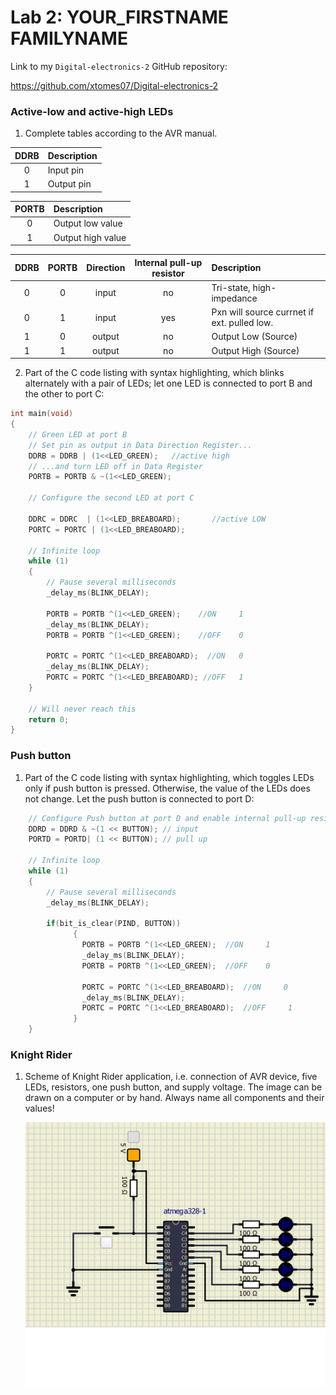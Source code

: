 # Lab 2: YOUR_FIRSTNAME FAMILYNAME

Link to my `Digital-electronics-2` GitHub repository:

   https://github.com/xtomes07/Digital-electronics-2


### Active-low and active-high LEDs

1. Complete tables according to the AVR manual.

| **DDRB** | **Description** |
| :-: | :-- |
| 0 | Input pin |
| 1 | Output pin |

| **PORTB** | **Description** |
| :-: | :-- |
| 0 | Output low value |
| 1 | Output high value |

| **DDRB** | **PORTB** | **Direction** | **Internal pull-up resistor** | **Description** |
| :-: | :-: | :-: | :-: | :-- |
| 0 | 0 | input | no | Tri-state, high-impedance |
| 0 | 1 | input | yes | Pxn will source currnet if ext. pulled low.|
| 1 | 0 | output | no | Output Low (Source) |
| 1 | 1 | output | no | Output High (Source) |

2. Part of the C code listing with syntax highlighting, which blinks alternately with a pair of LEDs; let one LED is connected to port B and the other to port C:

```c
int main(void)
{
    // Green LED at port B
    // Set pin as output in Data Direction Register...
    DDRB = DDRB | (1<<LED_GREEN);   //active high
    // ...and turn LED off in Data Register
    PORTB = PORTB & ~(1<<LED_GREEN);

    // Configure the second LED at port C
    
    DDRC = DDRC  | (1<<LED_BREABOARD);       //active LOW
    PORTC = PORTC | (1<<LED_BREABOARD);     

    // Infinite loop
    while (1)
    {
        // Pause several milliseconds
        _delay_ms(BLINK_DELAY);

        PORTB = PORTB ^(1<<LED_GREEN);    //ON     1
        _delay_ms(BLINK_DELAY);
        PORTB = PORTB ^(1<<LED_GREEN);    //OFF    0
    
        PORTC = PORTC ^(1<<LED_BREABOARD);  //ON   0
        _delay_ms(BLINK_DELAY);
        PORTC = PORTC ^(1<<LED_BREABOARD); //OFF   1
    }

    // Will never reach this
    return 0;
}
```


### Push button

1. Part of the C code listing with syntax highlighting, which toggles LEDs only if push button is pressed. Otherwise, the value of the LEDs does not change. Let the push button is connected to port D:

```c
    // Configure Push button at port D and enable internal pull-up resistor
    DDRD = DDRD & ~(1 << BUTTON); // input
    PORTD = PORTD| (1 << BUTTON); // pull up

    // Infinite loop
    while (1)
    {
        // Pause several milliseconds
        _delay_ms(BLINK_DELAY);

        if(bit_is_clear(PIND, BUTTON))
		      {
				PORTB = PORTB ^(1<<LED_GREEN);	//ON     1
				_delay_ms(BLINK_DELAY);
				PORTB = PORTB ^(1<<LED_GREEN);	//OFF    0
				
				PORTC = PORTC ^(1<<LED_BREABOARD);	//ON     0
				_delay_ms(BLINK_DELAY);
				PORTC = PORTC ^(1<<LED_BREABOARD);	//OFF     1
		      }
    }
```


### Knight Rider

1. Scheme of Knight Rider application, i.e. connection of AVR device, five LEDs, resistors, one push button, and supply voltage. The image can be drawn on a computer or by hand. Always name all components and their values!

   ![schema](schema.png)
